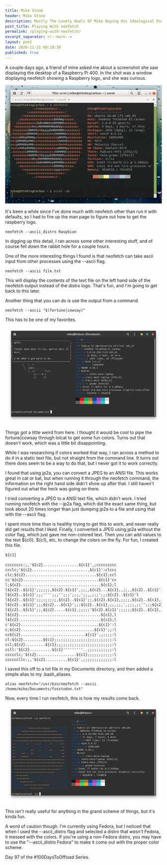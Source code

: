 ```yaml
---
title: Mike Stone
header: Mike Stone
description: Mostly The Lonely Howls Of Mike Baying His Ideological Purity At The Moon
post_title: Playing With neofetch
permalink: /playing-with-neofetch/
excerpt_separator: <!--more-->
layout: post
date: 2020-11-21 00:18:39
published: true
---
```


A couple days ago, a friend of mine asked me about a screenshot she saw displaying the desktop of a Raspberry Pi 400. In the shot was a window displaying neofetch showing a Raspberry logo, and she was curious.

<!--more-->

![](/assets/images/WA5kZzH.png)

It's been a while since I've done much with neofetch other than run it with defaults, so I had to fire up the man page to figure out how to get the raspberry logo.

```
neofetch --ascii_distro Raspbian
```

In digging up this detail, I ran across some other interesting stuff, and of course fell down the rabbit hole for a couple hours.

One of the more interesting things I found is that neofetch can take ascii input from other processes using the --ascii flag.

```
neofetch --ascii file.txt
```

This will display the contents of the text file on the left hand side of the neofetch output instead of the distro logo. That's fun, and I'm going to get back to this later. 

Another thing that you can do is use the output from a command.

```
neofetch --ascii "$(fortune|cowsay)"
```

This has to be one of my favorites. 

![](/assets/images/SlfXePqH.png)

Things got a little weird from here. I thought it would be cool to pipe the fortune|cowsay through lolcat to get some fun colors. Turns out that doesn't work, which was a little bit disappointing. 

While I was researching if colors worked that way, I ran across a method to do it in a static text file, but not straight from the command line. It turns out there does seem to be a way to do that, but I never got it to work correctly.

I found that using jp2a, you can convert a JPEG to an ANSI file. This works great in cat or bat, but when running it through the neofetch command, the information on the right hand side didn't show up after that. I still haven't figured out what the heck was going on there. 

I tried converting a JPEG to a ANSI text file, which didn't work. I tried running neofetch with the --jp2a flag, which did the exact same thing, but took about 20 times longer than just dumping jp2a to a file and using that with the --ascii flag. 

I spent more time than is healthy trying to get this to work, and never really did get results that I liked. Finally, I converted a JPEG using jp2a without the color flag, which just gave me non-colored text. Then you can add values to the text ${c0}, ${c1}, etc, to change the colors on the fly. For fun, I created this file.

```
${c1}

cccccccc:;,'${c2}................${c1}',;ccccccccc
ccclc;'${c2}..........................${c1}':clccc
clc;${c2}................................${c1};ccl
cc'${c2}..................................${c1}'cc
l;${c2}....................................${c1};l
l${c2}..${c1}';;;;;;,${c2}.${c1}',;;,,${c2}...${c1},,;;,,${c2}..${c1}',;;;,${c2}...${c1}'c
l${c2}..${c1}';;;'''';;;'';;;';;;,';;,,;;;';;;${c2}..${c1}'l
l${c2}..${c1}';;;;;;;;;,${c2}..${c1}';;,${c2}.${c1},;;;;,${c2}..${c1},;;;;,${c2}...${c1}'l
l${c2}..${c1}';;;${c2}...${c1}';;;${c2}..${c1},;;,;;,',;;;,;;'';;;${c2}..${c1}'l
l${c2}..${c1}';;,${c2}.....${c1},;;;;;'${c2}.${c1}';;;;;;${c2}..${c1},;;;;;,${c2}..${c1}'l
l${c2}.....................................${c1},l
l${c2}.....................................${c1};l
c'${c2}...................................${c1}':l
c;${c2}.................................${c1}';;:l
cc${c2}.............................${c1}',;;;;;:l
cl:${c2}.........${c1};;;;;;;;;;;;;;;;;;;;;;;;;;:l
ccl;${c2}.........${c1};;;;;;;;;;;;;;;;;;;;;;;;;:l
ccll:'${c2}..........${c1}'''''''''..;;;;;;;;;;;:l
ccccclc;'${c2}..................${c1};;;;;;;;;;;:l
ccccccllc:;,'${c2}..........${c1}',;;;;;;;;;;;;;:l
```

I saved this off to a txt file in my Documents directory, and then added a simple alias to my .bash_aliases.

```
alias neofetch="/usr/bin/neofetch --ascii /home/mike/Documents/fosstodon.txt"
```

Now, every time I run neofetch, this is how my results come back. 

![](/assets/images/Tk8f1Nv7.png)

This isn't really useful for anything in the grand scheme of things, but it's kinda fun. 

A word of caution though. I'm currently using Fedora, but I noticed that when I used the --ascii\_distro flag and selected a distro that _wasn't_ Fedora, it messed with the colors. If you're using a non-Fedora distro, you may have to use the "--ascii\_distro Fedora" to make it come out with the proper color scheme.

Day 97 of the #100DaysToOffload Series.
